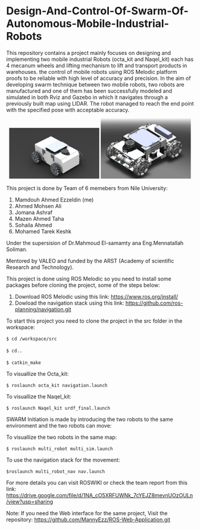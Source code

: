# Design-And-Control-Of-Swarm-Of-Autonomous-Mobile-Industrial-Robots

This repository contains a project mainly focuses on designing and implementing two mobile industrial Robots (octa_kit and Naqel_kit) each has 4 mecanum wheels and lifting mechanism to lift and transport products in warehouses. the control of mobile robots using ROS Melodic platform proofs to be reliable with high level of accuracy and precision. In the aim of developing swarm technique between two mobile robots, two robots are manufactured and one of them has been successfully modeled and simulated in both Rviz and Gazebo in which it navigates through a previously built map using LIDAR. The robot managed to reach the end point with the specified pose with acceptable accuracy.

<p align="center">
  <img src="data/robot1.JPG" width="48%" />
  <img src="data/robo-rend.png" width="48%" /> 
</p>

This project is done by Team of 6 memebers from Nile University:
1. Mamdouh Ahmed Ezzeldin (me)
2. Ahmed Mohsen Ali
3. Jomana Ashraf
4. Mazen Ahmed Taha
5. Sohaila Ahmed 
6. Mohamed Tarek Keshk

Under the supersision of Dr.Mahmoud El-samamty ana Eng.Mennatallah Soliman.

Mentored by VALEO and funded by the ARST (Academy of scientific Research and Technology). 

This project is done using ROS Melodic so you need to install some packages before cloning the project, some of the steps below:

1. Download ROS Melodic using this link: https://www.ros.org/install/ 
2. Dowload the navigation stack using this link: https://github.com/ros-planning/navigation.git

To start this project you need to clone the project in the src folder in the workspace:

    $ cd /workspace/src

    $ cd..

    $ catkin_make

To visuallize the Octa_kit:

    $ roslaunch octa_kit navigation.launch

To visuallize the Naqel_kit:

    $ roslaunch Naqel_kit urdf_final.launch


SWARM Initiation is made by introducing the two robots to the same environment and the two robots can move:

To visuallize the two robots in the same map:
    
    $ roslaunch multi_robot multi_sim.launch
    

To use the navigation stack for the movement:

    $roslaunch multi_robot_nav nav.launch

For more details you can visit ROSWIKI or check the team report from this link: https://drive.google.com/file/d/1NA_cO5XRFUWNk_7cYEJZ8mevnUOzOULn/view?usp=sharing 


Note: If you need the Web interface for the same project, Visit the repository: https://github.com/MannyEzz/ROS-Web-Application.git
